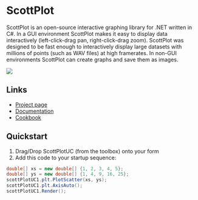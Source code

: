 # ScottPlot
ScottPlot is an open-source interactive graphing library for .NET written in C#. In a GUI environment ScottPlot makes it easy to display data interactively (left-click-drag pan, right-click-drag zoom). ScottPlot was designed to be fast enough to interactively display large datasets with millions of points (such as WAV files) at high framerates. In non-GUI environments ScottPlot can create graphs and save them as images.

[![](https://raw.githubusercontent.com/swharden/ScottPlot/master/demos/ScottPlotDemo/compiled/ScottPlotDemo-small.gif)](https://github.com/swharden/ScottPlot)

## Links
* [Project page](https://github.com/swharden/ScottPlot)
* [Documentation](https://github.com/swharden/ScottPlot/tree/master/doc)
* [Cookbook](https://github.com/swharden/ScottPlot/tree/master/doc/cookbook)

## Quickstart

 1. Drag/Drop ScottPlotUC (from the toolbox) onto your form
 2. Add this code to your startup sequence:

```cs
double[] xs = new double[] {1, 2, 3, 4, 5};
double[] ys = new double[] {1, 4, 9, 16, 25};
scottPlotUC1.plt.PlotScatter(xs, ys);
scottPlotUC1.plt.AxisAuto();
scottPlotUC1.Render();
```